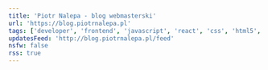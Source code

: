 ```yaml
---
title: 'Piotr Nalepa - blog webmasterski'
url: 'https://blog.piotrnalepa.pl'
tags: ['developer', 'frontend', 'javascript', 'react', 'css', 'html5', 'webdev', 'web components', 'contests']
updatesFeed: 'http://blog.piotrnalepa.pl/feed'
nsfw: false
rss: true
---
```

